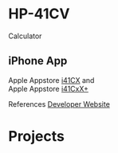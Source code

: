 # HP-41CV
Calculator

## iPhone App 
Apple Appstore [i41CX](https://apps.apple.com/de/app/i41cx/id292619450)  and   
Apple Appstore [i41CxX+](https://apps.apple.com/de/app/i41cx/id289068865)  

References [Developer Website](http://alsoftiphone.com/) 

# Projects

[]() 
[]() 
[]() 
[]() 
